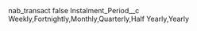 <?xml version="1.0" encoding="UTF-8"?>
<CustomMetadata xmlns="http://soap.sforce.com/2006/04/metadata" xmlns:xsi="http://www.w3.org/2001/XMLSchema-instance" xmlns:xsd="http://www.w3.org/2001/XMLSchema">
    <label>nab_transact</label>
    <protected>false</protected>
    <values>
        <field>Instalment_Period__c</field>
        <value xsi:type="xsd:string">Weekly,Fortnightly,Monthly,Quarterly,Half Yearly,Yearly</value>
    </values>
</CustomMetadata>
